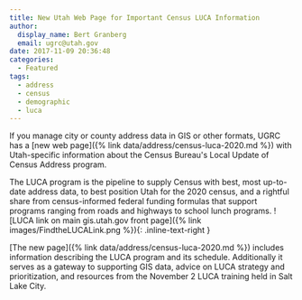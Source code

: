 ```yaml
---
title: New Utah Web Page for Important Census LUCA Information
author:
  display_name: Bert Granberg
  email: ugrc@utah.gov
date: 2017-11-09 20:36:48
categories:
  - Featured
tags:
  - address
  - census
  - demographic
  - luca
---
```

If you manage city or county address data in GIS or other formats, UGRC has a [new web page]({% link data/address/census-luca-2020.md %}) with Utah-specific information about the Census Bureau's Local Update of Census Address program.

The LUCA program is the pipeline to supply Census with best, most up-to-date address data, to best position Utah for the 2020 census, and a rightful share from census-informed federal funding formulas that support programs ranging from roads and highways to school lunch programs.
![LUCA link on main gis.utah.gov front page]({% link images/FindtheLUCALink.png %}){: .inline-text-right }

[The new page]({% link data/address/census-luca-2020.md %}) includes information describing the LUCA program and its schedule. Additionally it serves as a gateway to supporting GIS data, advice on LUCA strategy and prioritization, and resources from the November 2 LUCA training held in Salt Lake City.
